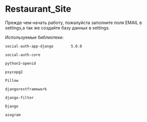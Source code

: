# Restaurant_Site

Прежде чем начать работу, пожалуйста заполните поля EMAIL в settings,а так же создайте базу данных в settings.










Используемые библиотеки:

    social-auth-app-django        5.0.0
  
    social-auth-core   

    python3-openid

    psycopg2

    Pillow

    djangorestframework

    django-filter

    Django

    aiogram
